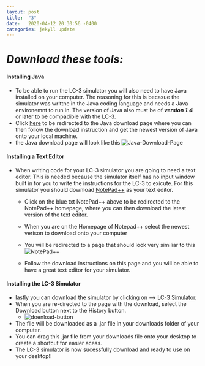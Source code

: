 ```yaml
---
layout: post
title:  "3"
date:   2020-04-12 20:30:56 -0400
categories: jekyll update
---
```


# **_Download these tools:_** 
#### **Installing Java**
* To be able to run the LC-3 simulator you will also need to have Java installed on your computer. The reasoning for this is becasue the simulator was writtne in the Java coding language and needs a Java environemnt to run in. The version of Java also must be of **_version 1.4_** or later to be compadible with the LC-3.
* Click [here](https://www.java.com/en/download/win10.jsp) to be redirected to the Java download page where you can then follow the download instruction and get the newest version of Java onto your local machine.
* the Java download page will look like this ![Java-Download-Page](https://cdn.whatismybrowser.com/prod-website/static/main/content/guides/how-to-install-java/windows-step-01-a.jpg)

#### **Installing a Text Editor**
* When writing code for your LC-3 simulator you are going to need a text editor. This is needed because the simulator itself has no input window built in for you to write the instructions for the LC-3 to exicute. For this simulator you should download [NotePad++](https://notepad-plus-plus.org/downloads/) as your text editor.
  * Click on the blue txt NotePad++ above to be redirected to the NotePad++ homepage, where you can then download the latest version of the text editor.
  * When you are on the Homepage of Notepad++ select the newest verison to download onto your computer
  * You will be redirected to a page that should look very similiar to this ![NotePad++](https://chercher.tech/images/git/download-page-notepad.png)  


  * Follow the download instructions on this page and you will be able to have a great text editor for your simulator.

#### **Installing the LC-3 Simulator**
* lastly you can download the simulator by clicking on --> [LC-3 Simulator](https://github.com/amr125133/LC3/blob/master/LC3Simulate.jar). 
* When you are re-directed to the page with the download, select the Download button next to the History button.
  * ![doenload-button](https://raw.githubusercontent.com/amr125133/imagesforwebsite/master/dddlc3.PNG)
* The file will be downloaded as a .jar file in your downloads folder of your computer.
* You can drag this .jar file from your downloads file onto your desktop to create a shortcut for easier acess.
* The LC-3 simulator is now sucessfully download and ready to use on your desktop!!